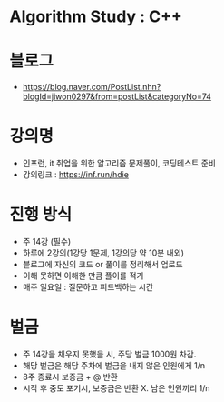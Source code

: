 # Algorithm Study : C++
# 블로그
- https://blog.naver.com/PostList.nhn?blogId=jiwon0297&from=postList&categoryNo=74
# 강의명
- 인프런, it 취업을 위한 알고리즘 문제풀이, 코딩테스트 준비
- 강의링크 : https://inf.run/hdie

# 진행 방식
- 주 14강 (필수)
- 하루에 2강의(1강당 1문제, 1강의당 약 10분 내외) 
- 블로그에 자신의 코드 or 풀이를 정리해서 업로드
- 이해 못하면 이해한 만큼 풀이를 적기
- 매주 일요일 : 질문하고 피드백하는 시간

# 벌금
- 주 14강을 채우지 못했을 시, 주당 벌금 1000원 차감. 
- 해당 벌금은 해당 주차에 벌금을 내지 않은 인원에게 1/n 
- 8주 종료시 보증금 + @  반환
- 시작 후 중도 포기시, 보증금은 반환 X.  남은 인원끼리 1/n
